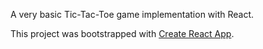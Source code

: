 A very basic Tic-Tac-Toe game implementation with React.

This project was bootstrapped with [Create React App](https://github.com/facebookincubator/create-react-app).
